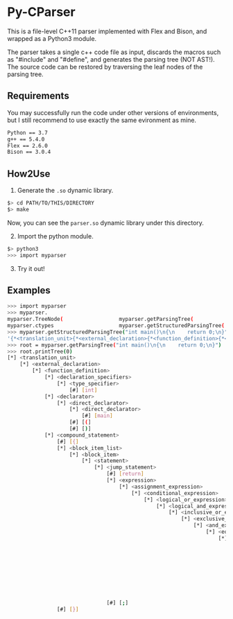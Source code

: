 # Py-CParser

This is a file-level C++11 parser implemented with Flex and Bison, and wrapped as a Python3 module.

The parser takes a single c++ code file as input, discards the macros such as "#include" and "#define", and generates the parsing tree (NOT AST!). The source code can be restored by traversing the leaf nodes of the parsing tree.

## Requirements

You may successfully run the code under other versions of environments, but I still recommend to use exactly the same evironment as mine.

```sh
Python == 3.7
g++ == 5.4.0
Flex == 2.6.0
Bison == 3.0.4
```

## How2Use

1. Generate the `.so` dynamic library.

```sh
$> cd PATH/TO/THIS/DIRECTORY
$> make
```

Now, you can see the `parser.so` dynamic library under this directory.

2. Import the python module.

```sh
$> python3
>>> import myparser
```

3. Try it out!

## Examples

```bash
>>> import myparser
>>> myparser.
myparser.TreeNode(                  myparser.getParsingTree(            myparser.io                         myparser.printParsingTree(
myparser.ctypes                     myparser.getStructuredParsingTree(  myparser.os                         myparser.sys
>>> myparser.getStructuredParsingTree("int main()\n{\n    return 0;\n}")
'{*<translation_unit>{*<external_declaration>{*<function_definition>{*<declaration_specifiers>{*<type_specifier>{#[int]}}}{*<declarator>{*<direct_declarator>{*<direct_declarator>{#[main]}}{#[(]}{#[)]}}}{*<compound_statement>{#[{]}{*<block_item_list>{*<block_item>{*<statement>{*<jump_statement>{#[return]}{*<expression>{*<assignment_expression>{*<conditional_expression>{*<logical_or_expression>{*<logical_and_expression>{*<inclusive_or_expression>{*<exclusive_or_expression>{*<and_expression>{*<equality_expression>{*<relational_expression>{*<shift_expression>{*<additive_expression>{*<multiplicative_expression>{*<cast_expression>{*<unary_expression>{*<postfix_expression>{*<primary_expression>{*<constant>{#[0]}}}}}}}}}}}}}}}}}}}{#[;]}}}}}{#[}]}}}}}'
>>> root = myparser.getParsingTree("int main()\n{\n    return 0;\n}")
>>> root.printTree(0)
[*] <translation_unit>
	[*] <external_declaration>
		[*] <function_definition>
			[*] <declaration_specifiers>
				[*] <type_specifier>
					[#] [int]
			[*] <declarator>
				[*] <direct_declarator>
					[*] <direct_declarator>
						[#] [main]
					[#] [(]
					[#] [)]
			[*] <compound_statement>
				[#] [{]
				[*] <block_item_list>
					[*] <block_item>
						[*] <statement>
							[*] <jump_statement>
								[#] [return]
								[*] <expression>
									[*] <assignment_expression>
										[*] <conditional_expression>
											[*] <logical_or_expression>
												[*] <logical_and_expression>
													[*] <inclusive_or_expression>
														[*] <exclusive_or_expression>
															[*] <and_expression>
																[*] <equality_expression>
																	[*] <relational_expression>
																		[*] <shift_expression>
																		 [*] <additive_expression>
																		 [*] <multiplicative_expression>
																		 [*] <cast_expression>
																		 [*] <unary_expression>
																		 [*] <postfix_expression>
																		 [*] <primary_expression>
																		 [*] <constant>
																		 [#] [0]
								[#] [;]
				[#] [}]
```
